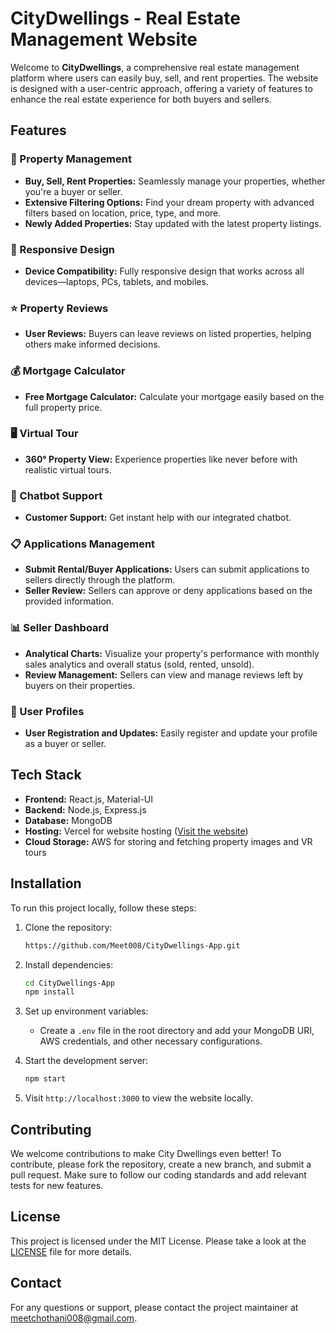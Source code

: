 
# CityDwellings - Real Estate Management Website

Welcome to **CityDwellings**, a comprehensive real estate management platform where users can easily buy, sell, and rent properties. The website is designed with a user-centric approach, offering a variety of features to enhance the real estate experience for both buyers and sellers.

## Features

### 🏡 Property Management
- **Buy, Sell, Rent Properties:** Seamlessly manage your properties, whether you're a buyer or seller.
- **Extensive Filtering Options:** Find your dream property with advanced filters based on location, price, type, and more.
- **Newly Added Properties:** Stay updated with the latest property listings.

### 📱 Responsive Design
- **Device Compatibility:** Fully responsive design that works across all devices—laptops, PCs, tablets, and mobiles.

### ⭐ Property Reviews
- **User Reviews:** Buyers can leave reviews on listed properties, helping others make informed decisions.

### 💰 Mortgage Calculator
- **Free Mortgage Calculator:** Calculate your mortgage easily based on the full property price.

### 🖥️ Virtual Tour
- **360° Property View:** Experience properties like never before with realistic virtual tours.

### 🤖 Chatbot Support
- **Customer Support:** Get instant help with our integrated chatbot.

### 📋 Applications Management
- **Submit Rental/Buyer Applications:** Users can submit applications to sellers directly through the platform.
- **Seller Review:** Sellers can approve or deny applications based on the provided information.

### 📊 Seller Dashboard
- **Analytical Charts:** Visualize your property's performance with monthly sales analytics and overall status (sold, rented, unsold).
- **Review Management:** Sellers can view and manage reviews left by buyers on their properties.

### 👥 User Profiles
- **User Registration and Updates:** Easily register and update your profile as a buyer or seller.

## Tech Stack

- **Frontend:** React.js, Material-UI
- **Backend:** Node.js, Express.js
- **Database:** MongoDB
- **Hosting:** Vercel for website hosting ([Visit the website](https://city-dwellings-app.vercel.app/))
- **Cloud Storage:** AWS for storing and fetching property images and VR tours

## Installation

To run this project locally, follow these steps:

1. Clone the repository:
   ```bash
   https://github.com/Meet008/CityDwellings-App.git
   ```
2. Install dependencies:
   ```bash
   cd CityDwellings-App
   npm install
   ```
3. Set up environment variables:
   - Create a `.env` file in the root directory and add your MongoDB URI, AWS credentials, and other necessary configurations.

4. Start the development server:
   ```bash
   npm start
   ```
5. Visit `http://localhost:3000` to view the website locally.

## Contributing

We welcome contributions to make City Dwellings even better! To contribute, please fork the repository, create a new branch, and submit a pull request. Make sure to follow our coding standards and add relevant tests for new features.

## License

This project is licensed under the MIT License. Please take a look at the [LICENSE](LICENSE) file for more details.

## Contact

For any questions or support, please contact the project maintainer at [meetchothani008@gmail.com](mailto:meetchothani008@gmail.com).
